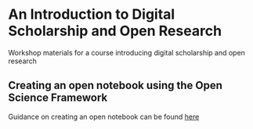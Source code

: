 # An Introduction to Digital Scholarship and Open Research

Workshop materials for a course introducing digital scholarship and open research


## Creating an open notebook using the Open Science Framework

Guidance on creating an open notebook can be found [here](https://github.com/davanstrien/Introduction-to-Digital-Scholarship-and-Open-Research/blob/master/Open-Science-Framework.md)
